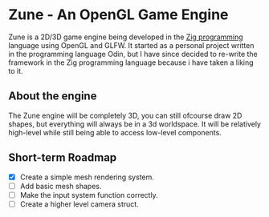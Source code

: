 # Zune - An OpenGL Game Engine

Zune is a 2D/3D game engine being developed in the [Zig programming](https://ziglang.org/) language using OpenGL and GLFW. 
It started as a personal project written in the programming language Odin, but I have since decided to
re-write the framework in the Zig programming language because i have taken a liking to it.

## About the engine

The Zune engine will be completely 3D, you can still ofcourse draw 2D shapes, but everything will always be in a 3d worldspace.
It will be relatively high-level while still being able to access low-level components.

## Short-term Roadmap

- [x] Create a simple mesh rendering system.
- [ ] Add basic mesh shapes.
- [ ] Make the input system function correctly.
- [ ] Create a higher level camera struct.